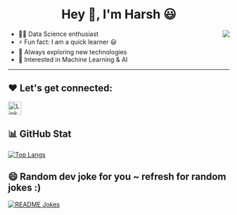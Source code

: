 <h1 align="center">Hey 👋, I'm Harsh &#128515</h1>

<!-- Introduction -->
<!-- Animation Typing
[![Typing SVG](https://readme-typing-svg.herokuapp.com?font=Fira+Code&pause=1000&color=36F7B4&width=435&lines=I+am+a+Data+Science+Student )](https://git.io/typing-svg) -->

<!-- Image Gifs --> 
<img src="https://camo.githubusercontent.com/4d9f5ecceb711eec6e2018f38a5677dc657c9738d4a65ba3b928c41c0a45b439/68747470733a2f2f6d69726f2e6d656469756d2e636f6d2f6d61782f313336302f302a37513379765349765f7430696f4a2d5a2e676966" align="right"/>



- 🧑‍💻 Data Science enthusiast  
- ⚡ Fun fact: I am a quick learner 😃  
- 🌱 Always exploring new technologies  
- 🎯 Interested in Machine Learning & AI  

---


<!-- Skills Icon --> 
<!-- ## 🛠️ My Skills
<!-- [![My Skills](https://skillicons.dev/icons?i=py,mysql,sklearn,Tensorflow,git,flask)](https://skillicons.dev) -->


<!-- Social icons -->
## ❤️ Let's get connected:

<p >
 
  <a href="https://www.linkedin.com/in/harshwardhankotkar/" target="www.linkedin.com/in/harshwardhankotkar"><img alt="LinkedIn" src="https://img.shields.io/badge/linkedin-%230077B5.svg?&style=for-the-badge&logo=linkedin&logoColor=white"  height="30px"/></a> 
</p>

<!-- GitHub Stats -->
## 📊 GitHub Stat


[![Top Langs](https://github-readme-stats.vercel.app/api/top-langs/?username=IdowuAdamo&layout=compact&theme=vision-friendly-light)](https://github.com/anuraghazra/github-readme-stats)

## 😄 Random dev joke for you ~ refresh for random jokes :)

<a href="https://readme-jokes.vercel.app"><img align="center" src="https://readme-jokes.vercel.app/api?theme=prussian" alt="README Jokes"></a>



